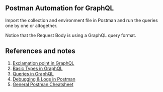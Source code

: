 <!--
Copyright 2020 Automation School, Inc.

Licensed under the Apache License, Version 2.0 (the "License");
you may not use this file except in compliance with the License.
You may obtain a copy of the License at

     http://www.apache.org/licenses/LICENSE-2.0

Unless required by applicable law or agreed to in writing, software
distributed under the License is distributed on an "AS IS" BASIS,
WITHOUT WARRANTIES OR CONDITIONS OF ANY KIND, either express or implied.
See the License for the specific language governing permissions and
limitations under the License.
-->

## Postman Automation for GraphQL

Import the collection and environment file in Postman and run the queries one by one or altogether.

Notice that the Request Body is using a GraphQL query format.

## References and notes

1. [Exclamation point in GraphQL](https://stackoverflow.com/questions/50684231/what-is-an-exclamation-point-in-graphql)
1. [Basic Types in GraphQL](https://graphql.org/graphql-js/basic-types/)
1. [Queries in GraphQL](https://graphql.org/learn/queries/)
1. [Debugging & Logs in Postman](https://learning.postman.com/docs/postman/sending-api-requests/debugging-and-logs/)
1. [General Postman Cheatsheet](https://www.automationschool.com/courses/api-development-and-testing/simple-restaurants-api/postman-tests-cheatsheets-commonly-used-code-patterns)


